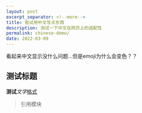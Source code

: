 ```yaml
---
layout: post
excerpt_separator: <!--more-->
title: 尝试用中文写点东西
description: 测试一下中文在网页上的适配性
permalink: chinese-demo/
date: 2022-03-09
---
```


看起来中文显示没什么问题...但是emoji为什么会变色？？

## 测试标题

**测试**_文字_<u>格式</u>

> 引用模块
